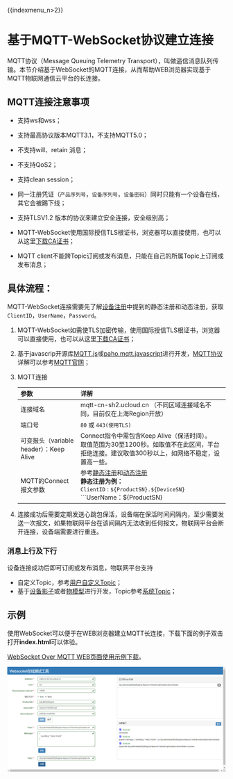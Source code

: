 {{indexmenu_n>2}}

# 基于MQTT-WebSocket协议建立连接

MQTT协议（Message Queuing Telemetry Transport），叫做遥信消息队列传输。本节介绍基于WebSocket的MQTT连接，从而帮助WEB浏览器实现基于MQTT物联网通信云平台的长连接。


## MQTT连接注意事项

- 支持ws和wss；

- 支持最高协议版本MQTT3.1，不支持MQTT5.0；
- 不支持will、retain 消息；
- 不支持QoS2；
- 支持clean session；
- 同一注册凭证（`产品序列号`，`设备序列号`，`设备密码`）同时只能有一个设备在线，其它会被踢下线；
- 支持TLSV1.2 版本的协议来建立安全连接，安全级别高；
- MQTT-WebSocket使用国际授信TLS根证书，浏览器可以直接使用，也可以从这里[下载CA证书](http://uiot.cn-sh2.ufileos.com/iot_ca.crt)；
- MQTT client不能跨Topic订阅或发布消息，只能在自己的所属Topic上订阅或发布消息；



## 具体流程：

MQTT-WebSocket连接需要先了解[设备注册](../device_develop_guide/authenticate_devices/what_is_authenticate_devices)中提到的静态注册和动态注册，获取 `ClientID`，`UserName`，`Password`。
1. MQTT-WebSocket如需使TLS加密传输，使用国际授信TLS根证书，浏览器可以直接使用，也可以从这里[下载CA证书](http://uiot.cn-sh2.ufileos.com/iot_ca.crt)；
2. 基于javascrip开源库[MQTT.js](https://github.com/mqttjs/MQTT.js)或[paho.mqtt.javascript](https://github.com/eclipse/paho.mqtt.javascript)进行开发，[MQTT协议](http://mqtt.org/?spm=a2c4g.11186623.2.12.577678dc5E6Qcl)详解可以参考[MQTT官网](http://mqtt.org/?spm=a2c4g.11186623.2.12.577678dc5E6Qcl)；
3. MQTT连接

    |参数| 详解|
    |---|---|
    |连接域名 | mqtt-cn-sh2.ucloud.cn （不同区域连接域名不同，目前仅在上海Region开放）|
    |端口号 |`80` 或 `443(使用TLS)`|
    |可变报头（variable header）：Keep Alive  |  Connect指令中需包含Keep Alive（保活时间）。<br>取值范围为30至1200秒。如取值不在此区间，平台拒绝连接。建议取值300秒以上，如网络不稳定，设置高一些。|
    |MQTT的Connect报文参数|参考[静态注册](../device_develop_guide/authenticate_devices/unique-certificate-per-device_authentication)和[动态注册](../device_develop_guide/authenticate_devices/unique-certificate-per-product_authentication)<br>**静态注册为例：**<br>```ClientID：${ProductSN}.${DeviceSN}```<br>```UserName：${ProductSN}|${DeviceSN}|${authmode}```<br>```authmode: 静态注册为1；动态注册为2```<br>``` Password：${DeviceSecret}```|

4. 连接成功后需要定期发送心跳包保活，设备端在保活时间间隔内，至少需要发送一次报文，如果物联网平台在该间隔内无法收到任何报文，物联网平台会断开连接，设备端需要进行重连。  



### 消息上行及下行

设备连接成功后即可订阅或发布消息，物联网平台支持
- 自定义Topic，参考[用户自定义Topic](../console_guide/product_device/topic#用户自定义Topic)；
- 基于[设备影子](../console_guide/device_shadow/waht_is_deviceshadow)或者[物模型](../console_guide/thingmode/what_is_thingmode)进行开发，Topic参考[系统Topic](../console_guide/product_device/topic#系统Topic)；
## 示例

使用WebSocket可以便于在WEB浏览器建立MQTT长连接，下载下面的例子双击打开**index.html**可以体验。

[WebSocket Over MQTT WEB页面使用示例下载](http://uiot.cn-sh2.ufileos.com/mqtt_over_ws_tool.zip)。

![WebSocket在线测试工具](../../images/websocket在线测试工具.png)
